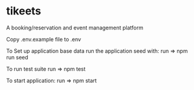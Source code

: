 # tikeets

A booking/reservation and event management platform

Copy .env.example file to .env

To Set up application base data run the application seed with:
run => npm run seed

To run test suite
run => npm test

To start application:
run => npm start
